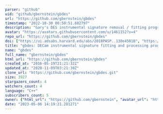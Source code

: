 ```yaml
---
parser: "github"
uid: "github/gbernstein/gbdes"
url: "https://github.com/gbernstein/gbdes"
timestamp: "2022-10-30 00:50:51.882797"
description: "Gary's DES instrumental signature removal / fitting programs"
avatar: "https://avatars.githubusercontent.com/u/1461152?v=4"
repo_url: "https://github.com/gbernstein/gbdes"
doi: ["https://ui.adsabs.harvard.edu/abs/2018PASP..130e4501B", "https://ui.adsabs.harvard.edu/abs/2022ascl.soft10011B/abstract"]
title: "gbdes: DECam instrumental signature fitting and processing programs"
name: "gbdes"
full_name: "gbernstein/gbdes"
html_url: "https://github.com/gbernstein/gbdes"
created_at: "2016-05-19T21:21:32Z"
updated_at: "2020-11-09T03:21:30Z"
clone_url: "https://github.com/gbernstein/gbdes.git"
size: 3927
stargazers_count: 4
watchers_count: 4
language: "C++"
subscribers_count: 5
owner: {"html_url": "https://github.com/gbernstein", "avatar_url": "https://avatars.githubusercontent.com/u/1461152?v=4", "login": "gbernstein", "type": "User"}
date: "2023-05-06 14:19:21.281271"
---
```

